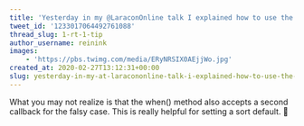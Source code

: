 ```yaml
---
title: 'Yesterday in my @LaraconOnline talk I explained how to use the query builder when() method to handle complex sorting'
tweet_id: '1233017064492761088'
thread_slug: 1-rt-1-tip
author_username: reinink
images:
    - 'https://pbs.twimg.com/media/ERyNRSIX0AEjjWo.jpg'
created_at: 2020-02-27T13:12:31+00:00
slug: yesterday-in-my-at-laracononline-talk-i-explained-how-to-use-the-query-builder-when-method-to-handle-complex-sorting
---
```


What you may not realize is that the when() method also accepts a second callback for the falsy case. This is really helpful for setting a sort default. 🤩